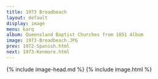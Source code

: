 ```yaml
---
title: 1973 Broadbeach
layout: default
display: image
menu: barq
album: Queensland Baptist Churches from 1851 Album
image: 1973-Broadbeach.JPG
prev: 1972-Spanish.html
next: 1973-Kenmore.html
---
```

{% include image-head.md %}
{% include image.html %}